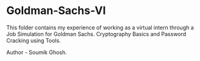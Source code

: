 # Goldman-Sachs-VI
This folder contains my experience of working as a virtual intern through a Job Simulation for Goldman Sachs. 
Cryptography Basics and Password Cracking using Tools.

Author - Soumik Ghosh.
